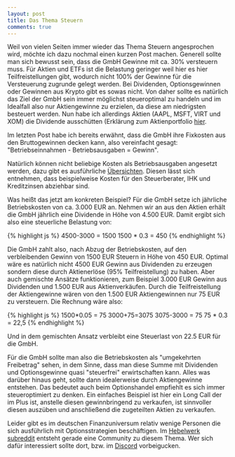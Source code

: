 ```yaml
---
layout: post
title: Das Thema Steuern
comments: true
---
```


Weil von vielen Seiten immer wieder das Thema Steuern angesprochen wird, möchte ich dazu nochmal einen kurzen Post machen.
Generell sollte man sich bewusst sein, dass die GmbH Gewinne mit ca. 30% versteuern muss. Für Aktien und ETFs ist die Belastung geringer weil hier es hier Teilfreistellungen gibt, wodurch nicht 100% der Gewinne für die Versteuerung zugrunde gelegt werden. Bei Dividenden, Optionsgewinnen oder Gewinnen aus Krypto gibt es sowas nicht. Von daher sollte es natürlich das Ziel der GmbH sein immer möglichst steueroptimal zu handeln und im Idealfall also nur Aktiengewinne zu erzielen, da diese am niedrigsten besteuert werden. Nun habe ich allerdings Aktien (AAPL, MSFT, VIRT und XOM) die Dividende ausschütten (Erklärung zum Aktienportfolio <a href="https://www.reddit.com/r/hebelwerk/comments/nxnnz1/der_yolohamaetf/">hier</a>. 


Im letzten Post habe ich bereits erwähnt, dass die GmbH ihre Fixkosten aus den Bruttogewinnen decken kann, also vereinfacht gesagt: "Betriebseinnahmen - Betriebsausgaben = Gewinn".

Natürlich können nicht beliebige Kosten als Betriebsausgaben angesetzt werden, dazu gibt es ausführliche <a href="https://www.lexware.de/wissen/buchhaltung-finanzen/betriebsausgaben/">Übersichten</a>. Diesen lässt sich entnehmen, dass beispielweise Kosten für den Steuerberater, IHK und Kreditzinsen abziehbar sind.

Was heißt das jetzt am konkreten Beispiel?
Für die GmbH setze ich jährliche Betriebskosten von ca. 3.000 EUR an. Nehmen wir an aus den Aktien erhält die GmbH jährlich eine Dividende in Höhe von 4.500 EUR.
Damit ergibt sich also eine steuerliche Belastung von:

{% highlight js %}
4500-3000 = 1500
1500 * 0.3 = 450
{% endhighlight %}

Die GmbH zahlt also, nach Abzug der Betriebskosten, auf den verbleibenden Gewinn von 1500 EUR Steuern in Höhe von 450 EUR.
Optimal wäre es natürlich nicht 4500 EUR Gewinn aus Dividenden zu erzeugen sondern diese durch Aktienerlöse (95% Teilfreistellung) zu haben.
Aber auch gemischte Ansätze funktionieren, zum Beispiel 3.000 EUR Gewinn aus Dividenden und 1.500 EUR aus Aktienverkäufen.
Durch die Teilfreistellung der Aktiengewinne wären von den 1.500 EUR Aktiengewinnen nur 75 EUR zu versteuern. Die Rechnung wäre also:

{% highlight js %}
1500*0.05 = 75
3000+75=3075
3075-3000 = 75
75 * 0.3 = 22,5
{% endhighlight %}

Und in dem gemischten Ansatz verbleibt eine Steuerlast von 22.5 EUR für die GmbH.

Für die GmbH sollte man also die Betriebskosten als "umgekehrten Freibetrag" sehen, in dem Sinne, dass man diese Summe mit Dividenden und Optionsgewinne quasi "steuerfrei" erwirtschaften kann. Alles was darüber hinaus geht, sollte dann idealerweise durch Aktiengewinne entstehen. Das bedeutet auch beim Optionshandel empfiehlt es sich immer steueroptimiert zu denken. Ein einfaches Beispiel ist hier ein Long Call der im Plus ist, anstelle diesen gewinnbringend zu verkaufen, ist sinnvoller diesen auszüben und anschließend die zugeteilten Aktien zu verkaufen.

Leider gibt es im deutschen Finanzuniversum relativ wenige Personen die sich ausführlich mit Optionsstrategien beschäftigen. Im <a href="https://www.reddit.com/r/hebelwerk/">Hebelwerk subreddit</a> entsteht gerade eine Community zu diesem Thema. Wer sich dafür interessiert sollte dort, bzw. im <a href="https://discord.gg/hebelwerk">Discord</a> vorbeigucken. 

